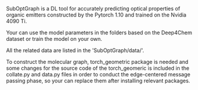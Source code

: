 SubOptGraph is a DL tool for accurately predicting optical properties of organic emitters constructed by the Pytorch 1.10 and trained on the Nvidia 4090 Ti.

Your can use the model parameters in the folders based on the Deep4Chem dataset or train the model on your own.

All the related data are listed in the 'SubOptGraph/data/'.

To construct the molecular graph, torch_geometric package is needed and some changes for the source code of the torch_geomeric is included in the collate.py and data.py files in order to conduct the edge-centered message passing phase, so your can replace them after installing relevant packages.
